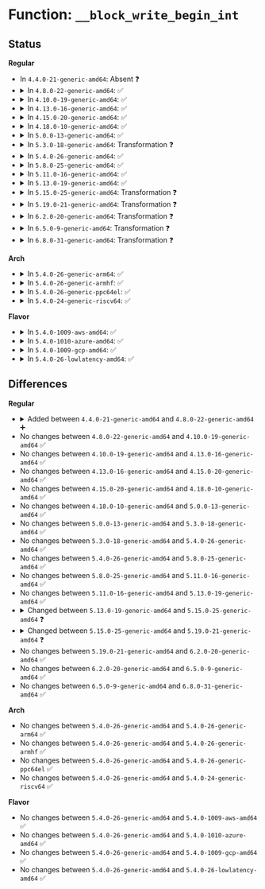 # Function: <code>__block_write_begin_int</code>

## Status
<b>Regular</b>
<ul>
<li>
In <code>4.4.0-21-generic-amd64</code>: Absent ❓
</li>
<li>
<details>
<summary>In <code>4.8.0-22-generic-amd64</code>: ✅</summary>

```c
int __block_write_begin_int(struct page * page, loff_t pos, unsigned int len, get_block_t * get_block, struct iomap * iomap)
```

```json
{
  "name": "__block_write_begin_int",
  "collision_type": "Unique Global",
  "inline_type": "No",
  "funcs": [
    {
      "addr": 18446744071581392112,
      "name": "__block_write_begin_int",
      "external": true,
      "loc": "fs/buffer.c:1950",
      "file": "fs/buffer.c",
      "inline": "seen, unknown",
      "caller_inline": [],
      "caller_func": [
        "fs/buffer.c:nobh_write_begin",
        "fs/buffer.c:block_page_mkwrite",
        "fs/buffer.c:block_write_begin",
        "fs/iomap.c:iomap_page_mkwrite_actor",
        "fs/iomap.c:iomap_write_begin"
      ]
    }
  ],
  "symbols": [
    {
      "addr": 18446744071581392112,
      "name": "__block_write_begin_int",
      "section": ".text",
      "bind": "STB_GLOBAL",
      "size": 1492
    }
  ]
}
```
</details>
</li>
<li>
<details>
<summary>In <code>4.10.0-19-generic-amd64</code>: ✅</summary>

```c
int __block_write_begin_int(struct page * page, loff_t pos, unsigned int len, get_block_t * get_block, struct iomap * iomap)
```

```json
{
  "name": "__block_write_begin_int",
  "collision_type": "Unique Global",
  "inline_type": "No",
  "funcs": [
    {
      "addr": 18446744071581470528,
      "name": "__block_write_begin_int",
      "external": true,
      "loc": "fs/buffer.c:1992",
      "file": "fs/buffer.c",
      "inline": "seen, unknown",
      "caller_inline": [],
      "caller_func": [
        "fs/buffer.c:nobh_write_begin",
        "fs/buffer.c:block_page_mkwrite",
        "fs/buffer.c:block_write_begin",
        "fs/iomap.c:iomap_page_mkwrite_actor",
        "fs/iomap.c:iomap_write_begin"
      ]
    }
  ],
  "symbols": [
    {
      "addr": 18446744071581470528,
      "name": "__block_write_begin_int",
      "section": ".text",
      "bind": "STB_GLOBAL",
      "size": 1470
    }
  ]
}
```
</details>
</li>
<li>
<details>
<summary>In <code>4.13.0-16-generic-amd64</code>: ✅</summary>

```c
int __block_write_begin_int(struct page * page, loff_t pos, unsigned int len, get_block_t * get_block, struct iomap * iomap)
```

```json
{
  "name": "__block_write_begin_int",
  "collision_type": "Unique Global",
  "inline_type": "No",
  "funcs": [
    {
      "addr": 18446744071581526064,
      "name": "__block_write_begin_int",
      "external": true,
      "loc": "fs/buffer.c:1989",
      "file": "fs/buffer.c",
      "inline": "seen, unknown",
      "caller_inline": [],
      "caller_func": [
        "fs/buffer.c:nobh_write_begin",
        "fs/buffer.c:block_page_mkwrite",
        "fs/buffer.c:block_write_begin",
        "fs/iomap.c:iomap_page_mkwrite_actor"
      ]
    }
  ],
  "symbols": [
    {
      "addr": 18446744071581526064,
      "name": "__block_write_begin_int",
      "section": ".text",
      "bind": "STB_GLOBAL",
      "size": 1299
    }
  ]
}
```
</details>
</li>
<li>
<details>
<summary>In <code>4.15.0-20-generic-amd64</code>: ✅</summary>

```c
int __block_write_begin_int(struct page * page, loff_t pos, unsigned int len, get_block_t * get_block, struct iomap * iomap)
```

```json
{
  "name": "__block_write_begin_int",
  "collision_type": "Unique Global",
  "inline_type": "No",
  "funcs": [
    {
      "addr": 18446744071581668384,
      "name": "__block_write_begin_int",
      "external": true,
      "loc": "fs/buffer.c:1949",
      "file": "fs/buffer.c",
      "inline": "seen, unknown",
      "caller_inline": [],
      "caller_func": [
        "fs/buffer.c:nobh_write_begin",
        "fs/buffer.c:block_page_mkwrite",
        "fs/buffer.c:block_write_begin",
        "fs/iomap.c:iomap_page_mkwrite_actor"
      ]
    }
  ],
  "symbols": [
    {
      "addr": 18446744071581668384,
      "name": "__block_write_begin_int",
      "section": ".text",
      "bind": "STB_GLOBAL",
      "size": 1268
    }
  ]
}
```
</details>
</li>
<li>
<details>
<summary>In <code>4.18.0-10-generic-amd64</code>: ✅</summary>

```c
int __block_write_begin_int(struct page * page, loff_t pos, unsigned int len, get_block_t * get_block, struct iomap * iomap)
```

```json
{
  "name": "__block_write_begin_int",
  "collision_type": "Unique Global",
  "inline_type": "No",
  "funcs": [
    {
      "addr": 18446744071581831808,
      "name": "__block_write_begin_int",
      "external": true,
      "loc": "fs/buffer.c:1920",
      "file": "fs/buffer.c",
      "inline": "seen, unknown",
      "caller_inline": [],
      "caller_func": [
        "fs/buffer.c:nobh_write_begin",
        "fs/buffer.c:block_page_mkwrite",
        "fs/buffer.c:block_write_begin",
        "fs/iomap.c:iomap_page_mkwrite_actor"
      ]
    }
  ],
  "symbols": [
    {
      "addr": 18446744071581831808,
      "name": "__block_write_begin_int",
      "section": ".text",
      "bind": "STB_GLOBAL",
      "size": 1471
    }
  ]
}
```
</details>
</li>
<li>
<details>
<summary>In <code>5.0.0-13-generic-amd64</code>: ✅</summary>

```c
int __block_write_begin_int(struct page * page, loff_t pos, unsigned int len, get_block_t * get_block, struct iomap * iomap)
```

```json
{
  "name": "__block_write_begin_int",
  "collision_type": "Unique Global",
  "inline_type": "No",
  "funcs": [
    {
      "addr": 18446744071581919056,
      "name": "__block_write_begin_int",
      "external": true,
      "loc": "fs/buffer.c:1929",
      "file": "fs/buffer.c",
      "inline": "seen, unknown",
      "caller_inline": [],
      "caller_func": [
        "fs/buffer.c:nobh_write_begin",
        "fs/buffer.c:block_page_mkwrite",
        "fs/buffer.c:block_write_begin"
      ]
    }
  ],
  "symbols": [
    {
      "addr": 18446744071581919056,
      "name": "__block_write_begin_int",
      "section": ".text",
      "bind": "STB_GLOBAL",
      "size": 1491
    }
  ]
}
```
</details>
</li>
<li>
<details>
<summary>In <code>5.3.0-18-generic-amd64</code>: Transformation ❓</summary>

```c
int __block_write_begin_int(struct page * page, loff_t pos, unsigned int len, get_block_t * get_block, struct iomap * iomap)
```

```json
{
  "name": "__block_write_begin_int",
  "collision_type": "Unique Global",
  "inline_type": "No",
  "funcs": [
    {
      "addr": 0,
      "name": "__block_write_begin_int",
      "external": true,
      "loc": "fs/buffer.c:1930",
      "file": "fs/buffer.c",
      "inline": "seen, unknown",
      "caller_inline": [],
      "caller_func": [
        "fs/buffer.c:nobh_write_begin",
        "fs/buffer.c:block_page_mkwrite",
        "fs/buffer.c:block_write_begin"
      ]
    }
  ],
  "symbols": [
    {
      "addr": 18446744071582063992,
      "name": "__block_write_begin_int.cold",
      "section": ".text",
      "bind": "STB_LOCAL",
      "size": 39
    },
    {
      "addr": 18446744071582056256,
      "name": "__block_write_begin_int",
      "section": ".text",
      "bind": "STB_GLOBAL",
      "size": 1534
    }
  ]
}
```
</details>
</li>
<li>
<details>
<summary>In <code>5.4.0-26-generic-amd64</code>: ✅</summary>

```c
int __block_write_begin_int(struct page * page, loff_t pos, unsigned int len, get_block_t * get_block, struct iomap * iomap)
```

```json
{
  "name": "__block_write_begin_int",
  "collision_type": "Unique Global",
  "inline_type": "No",
  "funcs": [
    {
      "addr": 18446744071582134032,
      "name": "__block_write_begin_int",
      "external": true,
      "loc": "fs/buffer.c:1930",
      "file": "fs/buffer.c",
      "inline": "seen, unknown",
      "caller_inline": [],
      "caller_func": [
        "fs/buffer.c:nobh_write_begin",
        "fs/buffer.c:block_page_mkwrite",
        "fs/buffer.c:block_write_begin"
      ]
    }
  ],
  "symbols": [
    {
      "addr": 18446744071582134032,
      "name": "__block_write_begin_int",
      "section": ".text",
      "bind": "STB_GLOBAL",
      "size": 1545
    }
  ]
}
```
</details>
</li>
<li>
<details>
<summary>In <code>5.8.0-25-generic-amd64</code>: ✅</summary>

```c
int __block_write_begin_int(struct page * page, loff_t pos, unsigned int len, get_block_t * get_block, struct iomap * iomap)
```

```json
{
  "name": "__block_write_begin_int",
  "collision_type": "Unique Global",
  "inline_type": "No",
  "funcs": [
    {
      "addr": 18446744071582374656,
      "name": "__block_write_begin_int",
      "external": true,
      "loc": "fs/buffer.c:1974",
      "file": "fs/buffer.c",
      "inline": "seen, unknown",
      "caller_inline": [],
      "caller_func": [
        "fs/buffer.c:nobh_write_begin",
        "fs/buffer.c:block_page_mkwrite",
        "fs/buffer.c:cont_write_begin",
        "fs/iomap/buffered-io.c:iomap_write_begin"
      ]
    }
  ],
  "symbols": [
    {
      "addr": 18446744071582374656,
      "name": "__block_write_begin_int",
      "section": ".text",
      "bind": "STB_GLOBAL",
      "size": 1143
    }
  ]
}
```
</details>
</li>
<li>
<details>
<summary>In <code>5.11.0-16-generic-amd64</code>: ✅</summary>

```c
int __block_write_begin_int(struct page * page, loff_t pos, unsigned int len, get_block_t * get_block, struct iomap * iomap)
```

```json
{
  "name": "__block_write_begin_int",
  "collision_type": "Unique Global",
  "inline_type": "No",
  "funcs": [
    {
      "addr": 18446744071582430960,
      "name": "__block_write_begin_int",
      "external": true,
      "loc": "fs/buffer.c:1973",
      "file": "fs/buffer.c",
      "inline": "seen, unknown",
      "caller_inline": [],
      "caller_func": [
        "fs/buffer.c:nobh_write_begin",
        "fs/buffer.c:block_page_mkwrite",
        "fs/buffer.c:cont_write_begin",
        "fs/iomap/buffered-io.c:iomap_write_begin"
      ]
    }
  ],
  "symbols": [
    {
      "addr": 18446744071582430960,
      "name": "__block_write_begin_int",
      "section": ".text",
      "bind": "STB_GLOBAL",
      "size": 931
    }
  ]
}
```
</details>
</li>
<li>
<details>
<summary>In <code>5.13.0-19-generic-amd64</code>: ✅</summary>

```c
int __block_write_begin_int(struct page * page, loff_t pos, unsigned int len, get_block_t * get_block, struct iomap * iomap)
```

```json
{
  "name": "__block_write_begin_int",
  "collision_type": "Unique Global",
  "inline_type": "No",
  "funcs": [
    {
      "addr": 18446744071582457856,
      "name": "__block_write_begin_int",
      "external": true,
      "loc": "fs/buffer.c:1993",
      "file": "fs/buffer.c",
      "inline": "seen, unknown",
      "caller_inline": [],
      "caller_func": [
        "fs/buffer.c:nobh_write_begin",
        "fs/buffer.c:block_page_mkwrite",
        "fs/buffer.c:cont_write_begin",
        "fs/iomap/buffered-io.c:iomap_write_begin"
      ]
    }
  ],
  "symbols": [
    {
      "addr": 18446744071582457856,
      "name": "__block_write_begin_int",
      "section": ".text",
      "bind": "STB_GLOBAL",
      "size": 970
    }
  ]
}
```
</details>
</li>
<li>
<details>
<summary>In <code>5.15.0-25-generic-amd64</code>: Transformation ❓</summary>

```c
int __block_write_begin_int(struct page * page, loff_t pos, unsigned int len, get_block_t * get_block, const struct iomap * iomap)
```

```json
{
  "name": "__block_write_begin_int",
  "collision_type": "Unique Global",
  "inline_type": "No",
  "funcs": [
    {
      "addr": 0,
      "name": "__block_write_begin_int",
      "external": true,
      "loc": "fs/buffer.c:1972",
      "file": "fs/buffer.c",
      "inline": "seen, unknown",
      "caller_inline": [],
      "caller_func": [
        "fs/buffer.c:nobh_write_begin",
        "fs/buffer.c:block_page_mkwrite",
        "fs/buffer.c:cont_write_begin",
        "fs/iomap/buffered-io.c:iomap_page_mkwrite",
        "fs/iomap/buffered-io.c:iomap_write_begin"
      ]
    }
  ],
  "symbols": [
    {
      "addr": 18446744071592233067,
      "name": "__block_write_begin_int.cold",
      "section": ".text",
      "bind": "STB_LOCAL",
      "size": 50
    },
    {
      "addr": 18446744071582781488,
      "name": "__block_write_begin_int",
      "section": ".text",
      "bind": "STB_GLOBAL",
      "size": 977
    }
  ]
}
```
</details>
</li>
<li>
<details>
<summary>In <code>5.19.0-21-generic-amd64</code>: Transformation ❓</summary>

```c
int __block_write_begin_int(struct folio * folio, loff_t pos, unsigned int len, get_block_t * get_block, const struct iomap * iomap)
```

```json
{
  "name": "__block_write_begin_int",
  "collision_type": "Unique Global",
  "inline_type": "No",
  "funcs": [
    {
      "addr": 0,
      "name": "__block_write_begin_int",
      "external": true,
      "loc": "fs/buffer.c:1968",
      "file": "fs/buffer.c",
      "inline": "seen, unknown",
      "caller_inline": [],
      "caller_func": [
        "fs/buffer.c:nobh_write_begin",
        "fs/buffer.c:block_page_mkwrite",
        "fs/buffer.c:block_write_begin",
        "fs/iomap/buffered-io.c:iomap_page_mkwrite",
        "fs/iomap/buffered-io.c:iomap_write_begin"
      ]
    }
  ],
  "symbols": [
    {
      "addr": 18446744071594013287,
      "name": "__block_write_begin_int.cold",
      "section": ".text",
      "bind": "STB_LOCAL",
      "size": 52
    },
    {
      "addr": 18446744071583333616,
      "name": "__block_write_begin_int",
      "section": ".text",
      "bind": "STB_GLOBAL",
      "size": 970
    }
  ]
}
```
</details>
</li>
<li>
<details>
<summary>In <code>6.2.0-20-generic-amd64</code>: Transformation ❓</summary>

```c
int __block_write_begin_int(struct folio * folio, loff_t pos, unsigned int len, get_block_t * get_block, const struct iomap * iomap)
```

```json
{
  "name": "__block_write_begin_int",
  "collision_type": "Unique Global",
  "inline_type": "No",
  "funcs": [
    {
      "addr": 0,
      "name": "__block_write_begin_int",
      "external": true,
      "loc": "fs/buffer.c:1953",
      "file": "fs/buffer.c",
      "inline": "seen, unknown",
      "caller_inline": [],
      "caller_func": [
        "fs/buffer.c:block_page_mkwrite",
        "fs/buffer.c:block_write_begin",
        "fs/iomap/buffered-io.c:iomap_page_mkwrite",
        "fs/iomap/buffered-io.c:iomap_write_begin"
      ]
    }
  ],
  "symbols": [
    {
      "addr": 18446744071596053156,
      "name": "__block_write_begin_int.cold",
      "section": ".text",
      "bind": "STB_LOCAL",
      "size": 51
    },
    {
      "addr": 18446744071583918240,
      "name": "__block_write_begin_int",
      "section": ".text",
      "bind": "STB_GLOBAL",
      "size": 945
    }
  ]
}
```
</details>
</li>
<li>
<details>
<summary>In <code>6.5.0-9-generic-amd64</code>: Transformation ❓</summary>

```c
int __block_write_begin_int(struct folio * folio, loff_t pos, unsigned int len, get_block_t * get_block, const struct iomap * iomap)
```

```json
{
  "name": "__block_write_begin_int",
  "collision_type": "Unique Global",
  "inline_type": "No",
  "funcs": [
    {
      "addr": 0,
      "name": "__block_write_begin_int",
      "external": true,
      "loc": "fs/buffer.c:2090",
      "file": "fs/buffer.c",
      "inline": "seen, unknown",
      "caller_inline": [],
      "caller_func": [
        "fs/buffer.c:block_page_mkwrite",
        "fs/buffer.c:block_write_begin",
        "fs/iomap/buffered-io.c:iomap_page_mkwrite",
        "fs/iomap/buffered-io.c:iomap_write_begin"
      ]
    }
  ],
  "symbols": [
    {
      "addr": 18446744071596575895,
      "name": "__block_write_begin_int.cold",
      "section": ".text",
      "bind": "STB_LOCAL",
      "size": 105
    },
    {
      "addr": 18446744071584140976,
      "name": "__block_write_begin_int",
      "section": ".text",
      "bind": "STB_GLOBAL",
      "size": 1055
    }
  ]
}
```
</details>
</li>
<li>
<details>
<summary>In <code>6.8.0-31-generic-amd64</code>: Transformation ❓</summary>

```c
int __block_write_begin_int(struct folio * folio, loff_t pos, unsigned int len, get_block_t * get_block, const struct iomap * iomap)
```

```json
{
  "name": "__block_write_begin_int",
  "collision_type": "Unique Global",
  "inline_type": "No",
  "funcs": [
    {
      "addr": 0,
      "name": "__block_write_begin_int",
      "external": true,
      "loc": "fs/buffer.c:2068",
      "file": "fs/buffer.c",
      "inline": "seen, unknown",
      "caller_inline": [],
      "caller_func": [
        "fs/buffer.c:block_page_mkwrite",
        "fs/buffer.c:block_write_begin",
        "fs/iomap/buffered-io.c:iomap_page_mkwrite",
        "fs/iomap/buffered-io.c:iomap_write_begin"
      ]
    }
  ],
  "symbols": [
    {
      "addr": 18446744071597480171,
      "name": "__block_write_begin_int.cold",
      "section": ".text",
      "bind": "STB_LOCAL",
      "size": 71
    },
    {
      "addr": 18446744071584357040,
      "name": "__block_write_begin_int",
      "section": ".text",
      "bind": "STB_GLOBAL",
      "size": 989
    }
  ]
}
```
</details>
</li>
</ul>
<b>Arch</b>
<ul>
<li>
<details>
<summary>In <code>5.4.0-26-generic-arm64</code>: ✅</summary>

```c
int __block_write_begin_int(struct page * page, loff_t pos, unsigned int len, get_block_t * get_block, struct iomap * iomap)
```

```json
{
  "name": "__block_write_begin_int",
  "collision_type": "Unique Global",
  "inline_type": "No",
  "funcs": [
    {
      "addr": 18446603336493678888,
      "name": "__block_write_begin_int",
      "external": true,
      "loc": "fs/buffer.c:1930",
      "file": "fs/buffer.c",
      "inline": "seen, unknown",
      "caller_inline": [],
      "caller_func": [
        "fs/buffer.c:nobh_write_begin",
        "fs/buffer.c:block_page_mkwrite",
        "fs/buffer.c:block_write_begin"
      ]
    }
  ],
  "symbols": [
    {
      "addr": 18446603336493678888,
      "name": "__block_write_begin_int",
      "section": ".text",
      "bind": "STB_GLOBAL",
      "size": 1852
    }
  ]
}
```
</details>
</li>
<li>
<details>
<summary>In <code>5.4.0-26-generic-armhf</code>: ✅</summary>

```c
int __block_write_begin_int(struct page * page, loff_t pos, unsigned int len, get_block_t * get_block, struct iomap * iomap)
```

```json
{
  "name": "__block_write_begin_int",
  "collision_type": "Unique Global",
  "inline_type": "No",
  "funcs": [
    {
      "addr": 3227210792,
      "name": "__block_write_begin_int",
      "external": true,
      "loc": "fs/buffer.c:1930",
      "file": "fs/buffer.c",
      "inline": "seen, unknown",
      "caller_inline": [],
      "caller_func": [
        "fs/buffer.c:nobh_write_begin",
        "fs/buffer.c:block_page_mkwrite",
        "fs/buffer.c:block_write_begin"
      ]
    }
  ],
  "symbols": [
    {
      "addr": 3227210792,
      "name": "__block_write_begin_int",
      "section": ".text",
      "bind": "STB_GLOBAL",
      "size": 2208
    }
  ]
}
```
</details>
</li>
<li>
<details>
<summary>In <code>5.4.0-26-generic-ppc64el</code>: ✅</summary>

```c
int __block_write_begin_int(struct page * page, loff_t pos, unsigned int len, get_block_t * get_block, struct iomap * iomap)
```

```json
{
  "name": "__block_write_begin_int",
  "collision_type": "Unique Global",
  "inline_type": "No",
  "funcs": [
    {
      "addr": 13835058055287280992,
      "name": "__block_write_begin_int",
      "external": true,
      "loc": "fs/buffer.c:1930",
      "file": "fs/buffer.c",
      "inline": "seen, unknown",
      "caller_inline": [],
      "caller_func": [
        "fs/buffer.c:nobh_write_begin",
        "fs/buffer.c:block_page_mkwrite",
        "fs/buffer.c:block_write_begin"
      ]
    }
  ],
  "symbols": [
    {
      "addr": 13835058055287280992,
      "name": "__block_write_begin_int",
      "section": ".text",
      "bind": "STB_GLOBAL",
      "size": 2032
    }
  ]
}
```
</details>
</li>
<li>
<details>
<summary>In <code>5.4.0-24-generic-riscv64</code>: ✅</summary>

```c
int __block_write_begin_int(struct page * page, loff_t pos, unsigned int len, get_block_t * get_block, struct iomap * iomap)
```

```json
{
  "name": "__block_write_begin_int",
  "collision_type": "Unique Global",
  "inline_type": "No",
  "funcs": [
    {
      "addr": 18446743936273302958,
      "name": "__block_write_begin_int",
      "external": true,
      "loc": "fs/buffer.c:1930",
      "file": "fs/buffer.c",
      "inline": "seen, unknown",
      "caller_inline": [],
      "caller_func": [
        "fs/buffer.c:nobh_write_begin",
        "fs/buffer.c:block_page_mkwrite",
        "fs/buffer.c:block_write_begin"
      ]
    }
  ],
  "symbols": [
    {
      "addr": 18446743936273302958,
      "name": "__block_write_begin_int",
      "section": ".text",
      "bind": "STB_GLOBAL",
      "size": 1438
    }
  ]
}
```
</details>
</li>
</ul>
<b>Flavor</b>
<ul>
<li>
<details>
<summary>In <code>5.4.0-1009-aws-amd64</code>: ✅</summary>

```c
int __block_write_begin_int(struct page * page, loff_t pos, unsigned int len, get_block_t * get_block, struct iomap * iomap)
```

```json
{
  "name": "__block_write_begin_int",
  "collision_type": "Unique Global",
  "inline_type": "No",
  "funcs": [
    {
      "addr": 18446744071582102768,
      "name": "__block_write_begin_int",
      "external": true,
      "loc": "fs/buffer.c:1930",
      "file": "fs/buffer.c",
      "inline": "seen, unknown",
      "caller_inline": [],
      "caller_func": [
        "fs/buffer.c:nobh_write_begin",
        "fs/buffer.c:block_page_mkwrite",
        "fs/buffer.c:block_write_begin"
      ]
    }
  ],
  "symbols": [
    {
      "addr": 18446744071582102768,
      "name": "__block_write_begin_int",
      "section": ".text",
      "bind": "STB_GLOBAL",
      "size": 1545
    }
  ]
}
```
</details>
</li>
<li>
<details>
<summary>In <code>5.4.0-1010-azure-amd64</code>: ✅</summary>

```c
int __block_write_begin_int(struct page * page, loff_t pos, unsigned int len, get_block_t * get_block, struct iomap * iomap)
```

```json
{
  "name": "__block_write_begin_int",
  "collision_type": "Unique Global",
  "inline_type": "No",
  "funcs": [
    {
      "addr": 18446744071582040208,
      "name": "__block_write_begin_int",
      "external": true,
      "loc": "fs/buffer.c:1930",
      "file": "fs/buffer.c",
      "inline": "seen, unknown",
      "caller_inline": [],
      "caller_func": [
        "fs/buffer.c:nobh_write_begin",
        "fs/buffer.c:block_page_mkwrite",
        "fs/buffer.c:block_write_begin"
      ]
    }
  ],
  "symbols": [
    {
      "addr": 18446744071582040208,
      "name": "__block_write_begin_int",
      "section": ".text",
      "bind": "STB_GLOBAL",
      "size": 1545
    }
  ]
}
```
</details>
</li>
<li>
<details>
<summary>In <code>5.4.0-1009-gcp-amd64</code>: ✅</summary>

```c
int __block_write_begin_int(struct page * page, loff_t pos, unsigned int len, get_block_t * get_block, struct iomap * iomap)
```

```json
{
  "name": "__block_write_begin_int",
  "collision_type": "Unique Global",
  "inline_type": "No",
  "funcs": [
    {
      "addr": 18446744071582093248,
      "name": "__block_write_begin_int",
      "external": true,
      "loc": "fs/buffer.c:1930",
      "file": "fs/buffer.c",
      "inline": "seen, unknown",
      "caller_inline": [],
      "caller_func": [
        "fs/buffer.c:nobh_write_begin",
        "fs/buffer.c:block_page_mkwrite",
        "fs/buffer.c:block_write_begin"
      ]
    }
  ],
  "symbols": [
    {
      "addr": 18446744071582093248,
      "name": "__block_write_begin_int",
      "section": ".text",
      "bind": "STB_GLOBAL",
      "size": 1545
    }
  ]
}
```
</details>
</li>
<li>
<details>
<summary>In <code>5.4.0-26-lowlatency-amd64</code>: ✅</summary>

```c
int __block_write_begin_int(struct page * page, loff_t pos, unsigned int len, get_block_t * get_block, struct iomap * iomap)
```

```json
{
  "name": "__block_write_begin_int",
  "collision_type": "Unique Global",
  "inline_type": "No",
  "funcs": [
    {
      "addr": 18446744071582166000,
      "name": "__block_write_begin_int",
      "external": true,
      "loc": "fs/buffer.c:1930",
      "file": "fs/buffer.c",
      "inline": "seen, unknown",
      "caller_inline": [],
      "caller_func": [
        "fs/buffer.c:nobh_write_begin",
        "fs/buffer.c:block_page_mkwrite",
        "fs/buffer.c:block_write_begin"
      ]
    }
  ],
  "symbols": [
    {
      "addr": 18446744071582166000,
      "name": "__block_write_begin_int",
      "section": ".text",
      "bind": "STB_GLOBAL",
      "size": 1603
    }
  ]
}
```
</details>
</li>
</ul>

## Differences
<b>Regular</b>
<ul>
<li>
<details>
<summary>Added between <code>4.4.0-21-generic-amd64</code> and <code>4.8.0-22-generic-amd64</code> ➕</summary>

```c
int __block_write_begin_int(struct page * page, loff_t pos, unsigned int len, get_block_t * get_block, struct iomap * iomap)
```
</details>
</li>
<li>
No changes between <code>4.8.0-22-generic-amd64</code> and <code>4.10.0-19-generic-amd64</code> ✅
</li>
<li>
No changes between <code>4.10.0-19-generic-amd64</code> and <code>4.13.0-16-generic-amd64</code> ✅
</li>
<li>
No changes between <code>4.13.0-16-generic-amd64</code> and <code>4.15.0-20-generic-amd64</code> ✅
</li>
<li>
No changes between <code>4.15.0-20-generic-amd64</code> and <code>4.18.0-10-generic-amd64</code> ✅
</li>
<li>
No changes between <code>4.18.0-10-generic-amd64</code> and <code>5.0.0-13-generic-amd64</code> ✅
</li>
<li>
No changes between <code>5.0.0-13-generic-amd64</code> and <code>5.3.0-18-generic-amd64</code> ✅
</li>
<li>
No changes between <code>5.3.0-18-generic-amd64</code> and <code>5.4.0-26-generic-amd64</code> ✅
</li>
<li>
No changes between <code>5.4.0-26-generic-amd64</code> and <code>5.8.0-25-generic-amd64</code> ✅
</li>
<li>
No changes between <code>5.8.0-25-generic-amd64</code> and <code>5.11.0-16-generic-amd64</code> ✅
</li>
<li>
No changes between <code>5.11.0-16-generic-amd64</code> and <code>5.13.0-19-generic-amd64</code> ✅
</li>
<li>
<details>
<summary>Changed between <code>5.13.0-19-generic-amd64</code> and <code>5.15.0-25-generic-amd64</code> ❓</summary>
<ul>
<li>
<b>Param type changed. </b>
<code>struct iomap * iomap</code> ➡️ <code>const struct iomap * iomap</code>
</li>
</ul>
</details>
</li>
<li>
<details>
<summary>Changed between <code>5.15.0-25-generic-amd64</code> and <code>5.19.0-21-generic-amd64</code> ❓</summary>
<ul>
<li>
<b>Param added. </b>
<code>struct folio * folio</code>
</li>
<li>
<b>Param removed. </b>
<code>struct page * page</code>
</li>
</ul>
</details>
</li>
<li>
No changes between <code>5.19.0-21-generic-amd64</code> and <code>6.2.0-20-generic-amd64</code> ✅
</li>
<li>
No changes between <code>6.2.0-20-generic-amd64</code> and <code>6.5.0-9-generic-amd64</code> ✅
</li>
<li>
No changes between <code>6.5.0-9-generic-amd64</code> and <code>6.8.0-31-generic-amd64</code> ✅
</li>
</ul>
<b>Arch</b>
<ul>
<li>
No changes between <code>5.4.0-26-generic-amd64</code> and <code>5.4.0-26-generic-arm64</code> ✅
</li>
<li>
No changes between <code>5.4.0-26-generic-amd64</code> and <code>5.4.0-26-generic-armhf</code> ✅
</li>
<li>
No changes between <code>5.4.0-26-generic-amd64</code> and <code>5.4.0-26-generic-ppc64el</code> ✅
</li>
<li>
No changes between <code>5.4.0-26-generic-amd64</code> and <code>5.4.0-24-generic-riscv64</code> ✅
</li>
</ul>
<b>Flavor</b>
<ul>
<li>
No changes between <code>5.4.0-26-generic-amd64</code> and <code>5.4.0-1009-aws-amd64</code> ✅
</li>
<li>
No changes between <code>5.4.0-26-generic-amd64</code> and <code>5.4.0-1010-azure-amd64</code> ✅
</li>
<li>
No changes between <code>5.4.0-26-generic-amd64</code> and <code>5.4.0-1009-gcp-amd64</code> ✅
</li>
<li>
No changes between <code>5.4.0-26-generic-amd64</code> and <code>5.4.0-26-lowlatency-amd64</code> ✅
</li>
</ul>

